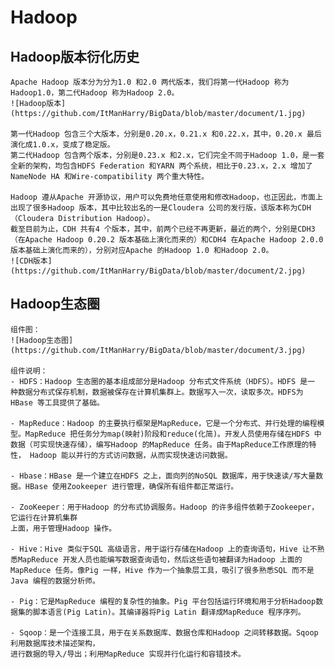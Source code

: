 # Hadoop

## Hadoop版本衍化历史

	Apache Hadoop 版本分为分为1.0 和2.0 两代版本，我们将第一代Hadoop 称为Hadoop1.0，第二代Hadoop 称为Hadoop 2.0。
	![Hadoop版本](https://github.com/ItManHarry/BigData/blob/master/document/1.jpg)

	第一代Hadoop 包含三个大版本，分别是0.20.x，0.21.x 和0.22.x，其中，0.20.x 最后演化成1.0.x，变成了稳定版。
	第二代Hadoop 包含两个版本，分别是0.23.x 和2.x，它们完全不同于Hadoop 1.0，是一套全新的架构，均包含HDFS Federation 和YARN 两个系统，相比于0.23.x，2.x 增加了NameNode HA 和Wire-compatibility 两个重大特性。
		
	Hadoop 遵从Apache 开源协议，用户可以免费地任意使用和修改Hadoop，也正因此，市面上出现了很多Hadoop 版本，其中比较出名的一是Cloudera 公司的发行版，该版本称为CDH（Cloudera Distribution Hadoop）。
	截至目前为止，CDH 共有4 个版本，其中，前两个已经不再更新，最近的两个，分别是CDH3（在Apache Hadoop 0.20.2 版本基础上演化而来的）和CDH4 在Apache Hadoop 2.0.0版本基础上演化而来的），分别对应Apache 的Hadoop 1.0 和Hadoop 2.0。
	![CDH版本](https://github.com/ItManHarry/BigData/blob/master/document/2.jpg)
	
## Hadoop生态圈

	组件图：
	![Hadoop生态图](https://github.com/ItManHarry/BigData/blob/master/document/3.jpg)
	
	组件说明：
	- HDFS：Hadoop 生态圈的基本组成部分是Hadoop 分布式文件系统（HDFS）。HDFS 是一
	种数据分布式保存机制，数据被保存在计算机集群上。数据写入一次，读取多次。HDFS为HBase 等工具提供了基础。
	
	- MapReduce：Hadoop 的主要执行框架是MapReduce，它是一个分布式、并行处理的编程模型。MapReduce 把任务分为map(映射)阶段和reduce(化简)。开发人员使用存储在HDFS 中数据（可实现快速存储），编写Hadoop 的MapReduce 任务。由于MapReduce工作原理的特性， Hadoop 能以并行的方式访问数据，从而实现快速访问数据。
	
	- Hbase：HBase 是一个建立在HDFS 之上，面向列的NoSQL 数据库，用于快速读/写大量数据。HBase 使用Zookeeper 进行管理，确保所有组件都正常运行。
	
	- ZooKeeper：用于Hadoop 的分布式协调服务。Hadoop 的许多组件依赖于Zookeeper，它运行在计算机集群
	上面，用于管理Hadoop 操作。

	- Hive：Hive 类似于SQL 高级语言，用于运行存储在Hadoop 上的查询语句，Hive 让不熟悉MapReduce 开发人员也能编写数据查询语句，然后这些语句被翻译为Hadoop 上面的MapReduce 任务。像Pig 一样，Hive 作为一个抽象层工具，吸引了很多熟悉SQL 而不是Java 编程的数据分析师。
	
	- Pig：它是MapReduce 编程的复杂性的抽象。Pig 平台包括运行环境和用于分析Hadoop数据集的脚本语言(Pig Latin)。其编译器将Pig Latin 翻译成MapReduce 程序序列。
	
	- Sqoop：是一个连接工具，用于在关系数据库、数据仓库和Hadoop 之间转移数据。Sqoop利用数据库技术描述架构，
	进行数据的导入/导出；利用MapReduce 实现并行化运行和容错技术。